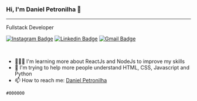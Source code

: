   ### Hi, I'm Daniel Petronilha 👋
  ---
  Fullstack Developer

  [![Instagram Badge](https://img.shields.io/badge/-@danielpetronilha-7300FD?style=plastic&logo=instagram&logoColor=white&link=https://www.instagram.com/danielpetronilha/)](https://www.instagram.com/danielpetronilha) 
  [![Linkedin Badge](https://img.shields.io/badge/-Daniel%20Petronilha-7300FD?style=plastic&logo=Linkedin&logoColor=white&link=https://www.linkedin.com/in/danielpetronilha/)](https://www.linkedin.com/in/danielpetronilha) 
  [![Gmail Badge](https://img.shields.io/badge/-petronilhadaniel@gmail.com-7300FD?style=plastic&logo=Gmail&logoColor=white&link=petronilhadaniel@gmail.com)](mailto:petronilhadaniel@gmail.com)

  <br>

  - 👨🏻‍💻 I'm learning more about ReactJs and NodeJs to improve my skills
  - 🤔 I'm trying to help more people understand HTML, CSS, Javascript and Python
  - 📫 How to reach me: [Daniel Petronilha](https://petronilha.github.io/DevLinks)


`#000000`

